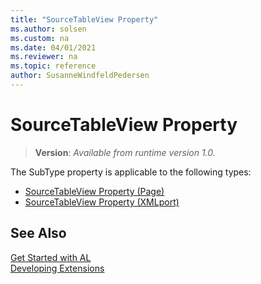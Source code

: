 ```yaml
---
title: "SourceTableView Property"
ms.author: solsen
ms.custom: na
ms.date: 04/01/2021
ms.reviewer: na
ms.topic: reference
author: SusanneWindfeldPedersen
---
```


# SourceTableView Property
> **Version**: _Available from runtime version 1.0._

The SubType property is applicable to the following types:

- [SourceTableView Property (Page)](devenv-sourcetableview-pages-property.md)  
- [SourceTableView Property (XMLport)](devenv-sourcetableview-xmlports-property.md)  

## See Also

[Get Started with AL](../devenv-get-started.md)  
[Developing Extensions](../devenv-dev-overview.md)  